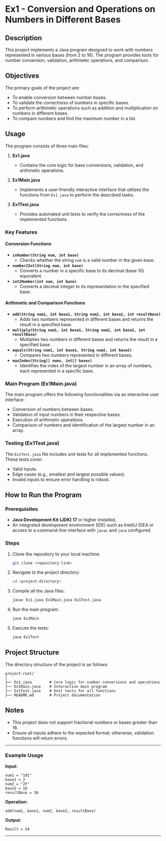 # Ex1 - Conversion and Operations on Numbers in Different Bases

## Description
This project implements a Java program designed to work with numbers represented in various bases (from 2 to 16). The program provides tools for number conversion, validation, arithmetic operations, and comparison.

## Objectives
The primary goals of the project are:
- To enable conversion between number bases.
- To validate the correctness of numbers in specific bases.
- To perform arithmetic operations such as addition and multiplication on numbers in different bases.
- To compare numbers and find the maximum number in a list.

## Usage
The program consists of three main files:

1. **Ex1.java**
   - Contains the core logic for base conversions, validation, and arithmetic operations.

2. **Ex1Main.java**
   - Implements a user-friendly interactive interface that utilizes the functions from `Ex1.java` to perform the described tasks.

3. **Ex1Test.java**
   - Provides automated unit tests to verify the correctness of the implemented functions.

### Key Features
#### Conversion Functions
- **`isNumber(String num, int base)`**
   - Checks whether the string `num` is a valid number in the given base.
- **`number2Int(String num, int base)`**
   - Converts a number in a specific base to its decimal (base 10) equivalent.
- **`int2Number(int num, int base)`**
   - Converts a decimal integer to its representation in the specified base.

#### Arithmetic and Comparison Functions
- **`add(String num1, int base1, String num2, int base2, int resultBase)`**
   - Adds two numbers represented in different bases and returns the result in a specified base.
- **`multiply(String num1, int base1, String num2, int base2, int resultBase)`**
   - Multiplies two numbers in different bases and returns the result in a specified base.
- **`equals(String num1, int base1, String num2, int base2)`**
   - Compares two numbers represented in different bases.
- **`maxIndex(String[] nums, int[] bases)`**
   - Identifies the index of the largest number in an array of numbers, each represented in a specific base.

### Main Program (Ex1Main.java)
The main program offers the following functionalities via an interactive user interface:
- Conversion of numbers between bases.
- Validation of input numbers in their respective bases.
- Execution of arithmetic operations.
- Comparison of numbers and identification of the largest number in an array.

### Testing (Ex1Test.java)
The `Ex1Test.java` file includes unit tests for all implemented functions. These tests cover:
- Valid inputs.
- Edge cases (e.g., smallest and largest possible values).
- Invalid inputs to ensure error handling is robust.

## How to Run the Program
### Prerequisites
- **Java Development Kit (JDK) 17** or higher installed.
- An integrated development environment (IDE) such as IntelliJ IDEA or access to a command-line interface with `javac` and `java` configured.

### Steps
1. Clone the repository to your local machine:
   ```bash
   git clone <repository-link>
   ```
2. Navigate to the project directory:
   ```bash
   cd <project-directory>
   ```
3. Compile all the Java files:
   ```bash
   javac Ex1.java Ex1Main.java Ex1Test.java
   ```
4. Run the main program:
   ```bash
   java Ex1Main
   ```
5. Execute the tests:
   ```bash
   java Ex1Test
   ```

## Project Structure
The directory structure of the project is as follows:
```
project-root/
│
├── Ex1.java        # Core logic for number conversions and operations
├── Ex1Main.java    # Interactive main program
├── Ex1Test.java    # Unit tests for all functions
├── README.md       # Project documentation
```

## Notes
- This project does not support fractional numbers or bases greater than 16.
- Ensure all inputs adhere to the expected format; otherwise, validation functions will return errors.

---

### Example Usage
**Input:**
```
num1 = "101"
base1 = 2
num2 = "2F"
base2 = 16
resultBase = 10
```
**Operation:**
```
add(num1, base1, num2, base2, resultBase)
```
**Output:**
```
Result = 54
```

---

